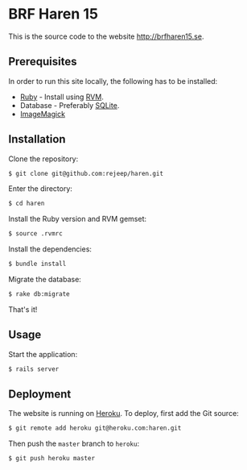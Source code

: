 # BRF Haren 15

This is the source code to the website <http://brfharen15.se>.

## Prerequisites

In order to run this site locally, the following has to be installed:

* [Ruby](https://www.ruby-lang.org/en/) - Install using [RVM](http://rvm.io/).
* Database - Preferably [SQLite](http://www.sqlite.org/).
* [ImageMagick](http://www.imagemagick.org/)

## Installation

Clone the repository:

```bash
$ git clone git@github.com:rejeep/haren.git
```

Enter the directory:

```bash
$ cd haren
```

Install the Ruby version and RVM gemset:

```bash
$ source .rvmrc
```

Install the dependencies:

```bash
$ bundle install
```

Migrate the database:

```bash
$ rake db:migrate
```

That's it!

## Usage

Start the application:

```bash
$ rails server
```

## Deployment

The website is running on [Heroku](http://heroku.com). To deploy,
first add the Git source:

```bash
$ git remote add heroku git@heroku.com:haren.git
```

Then push the `master` branch to `heroku`:

```bash
$ git push heroku master
```

